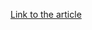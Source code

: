 [Link to the article](https://blog.xlab.qianxin.com/a-deep-dive-into-the-zergeca-botnet/#background)
